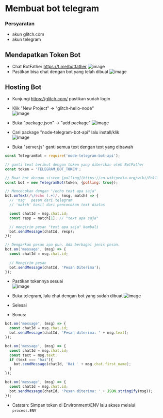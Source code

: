 # Membuat bot telegram

### Persyaratan
- akun glitch.com
- akun telegram

## Mendapatkan Token Bot
- Chat BotFather https://t.me/botfather
![image](https://user-images.githubusercontent.com/77704356/160114489-37627456-3fdf-43b7-9f36-5b1ed529cfc8.png)
-  Pastikan bisa chat dengan bot yang telah dibuat
![image](https://user-images.githubusercontent.com/77704356/160114611-bbe4e78b-1923-44f8-a110-962ca5ba89cd.png)

## Hosting Bot
- Kunjungi https://glitch.com/ pastikan sudah login
- Klik "New Project" -> "glitch-hello-node"\
![image](https://user-images.githubusercontent.com/77704356/160114953-f3073c9d-47a4-43f3-af77-b7f983619adf.png)

- Buka "package.json" -> "add package"
![image](https://user-images.githubusercontent.com/77704356/160115156-1266ae5b-f027-400d-aa31-5688f7a1f9e3.png)

- Cari package "node-telegram-bot-api" lalu install/klik\
![image](https://user-images.githubusercontent.com/77704356/160115249-e3ee2ccb-3882-4cb3-b93f-b410b0a752d7.png)

- Buka "server.js" ganti semua text dengan text yang dibawah
```js
const TelegramBot = require('node-telegram-bot-api');

// ganti text berikut dengan token yang diberikan oleh BotFather
const token = 'TELEGRAM_BOT_TOKEN';

// Buat bot dengan sistem [polling](https://en.wikipedia.org/wiki/Polling_(computer_science))
const bot = new TelegramBot(token, {polling: true});

// Mencocokan dengan "/echo text apa saja"
bot.onText(/\/echo (.+)/, (msg, match) => {
  // 'msg'  pesan dari telegram
  // 'match' hasil dari pencocokan text diatas

  const chatId = msg.chat.id;
  const resp = match[1]; // "text apa saja"

  // mengirim pesan "text apa saja" kembali
  bot.sendMessage(chatId, resp);
});

// Dengarkan pesan apa pun. Ada berbagai jenis pesan.
bot.on('message', (msg) => {
  const chatId = msg.chat.id;
  
  // Mengirim pesan
  bot.sendMessage(chatId, 'Pesan Diterima');
});
```
- Pastikan tokennya sesuai\
![image](https://user-images.githubusercontent.com/77704356/160118339-73fe9e20-1925-48a1-828c-a5e12f0b6e77.png)

- Buka telegram, lalu chat dengan bot yang sudah dibuat
![image](https://user-images.githubusercontent.com/77704356/160118313-11e9d060-4d41-4d6c-9353-5354bca69501.png)

- Selesai
- Bonus:
```js
bot.on('message', (msg) => {
  const chatId = msg.chat.id;
  bot.sendMessage(chatId, 'Pesan diterima: ' + msg.text);
});
```
```js
bot.on('message', (msg) => {
  const chatId = msg.chat.id;
  const text = msg.text;
  if (text === "hai"){
    bot.sendMessage(chatId, 'Hai ' + msg.chat.first_name);
  }
});
```
```js
bot.on('message', (msg) => {
  const chatId = msg.chat.id;
  bot.sendMessage(chatId, 'Pesan diterima: ' + JSON.stringify(msg));
});
```
- Catatan: Simpan token di Environment/ENV lalu akses melalui `process.ENV`

